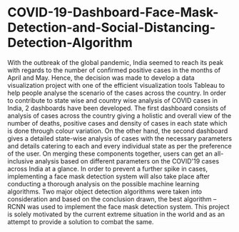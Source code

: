 # COVID-19-Dashboard-Face-Mask-Detection-and-Social-Distancing-Detection-Algorithm
With the outbreak of the global pandemic, India seemed to reach its peak with regards to the number of confirmed positive cases in the months of April and May. Hence, the decision was made to develop a data visualization project with one of the efficient visualization tools Tableau to help people analyse the scenario of the cases across the country. In order to contribute to state wise and country wise analysis of COVID cases in India, 2 dashboards have been developed. The first dashboard consists of analysis of cases across the country giving a holistic and overall view of the number of deaths, positive cases and density of cases in each state which is done through colour variation. On the other hand, the second dashboard gives a detailed state-wise analysis of cases with the necessary parameters and details catering to each and every individual state as per the preference of the user. On merging these components together, users can get an all-inclusive analysis based on different parameters on the COVID'19 cases across India at a glance. In order to prevent a further spike in cases, implementing a face mask detection system will also take place after conducting a thorough analysis on the possible machine learning algorithms. Two major object detection algorithms were taken into consideration and based on the conclusion drawn, the best algorithm – RCNN was used to implement the face mask detection system. This project is solely motivated by the current extreme situation in the world and as an attempt to provide a solution to combat the same.
